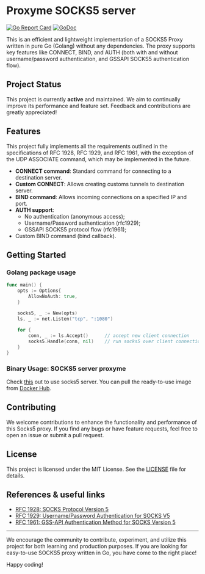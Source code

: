 # Proxyme SOCKS5 server

[![Go Report Card](https://goreportcard.com/badge/github.com/dblokhin/proxyme)](https://goreportcard.com/report/github.com/dblokhin/proxyme)
[![GoDoc](https://godoc.org/github.com/dblokhin/proxyme?status.svg)](https://godoc.org/github.com/dblokhin/proxyme)

This is an efficient and lightweight implementation of a SOCKS5 Proxy written in pure Go (Golang) without any
dependencies. The proxy supports key features like CONNECT, BIND, and AUTH (both with and without username/password 
authentication, and GSSAPI SOCKS5 authentication flow).

## Project Status
This project is currently **active** and maintained. We aim to continually improve its performance and feature set. 
Feedback and contributions are greatly appreciated!

## Features
This project fully implements all the requirements outlined in the specifications of RFC 1928, RFC 1929, and RFC 1961,
with the exception of the UDP ASSOCIATE command, which may be implemented in the future.

- **CONNECT command**: Standard command for connecting to a destination server.
- **Custom CONNECT**: Allows creating customs tunnels to destination server.
- **BIND command**: Allows incoming connections on a specified IP and port.
- **AUTH support**:
    - No authentication (anonymous access);
    - Username/Password authentication (rfc1929);
    - GSSAPI SOCKS5 protocol flow (rfc1961);
- Custom BIND command (bind callback).

## Getting Started
### Golang package usage
```go
func main() {
	opts := Options{
		AllowNoAuth: true,
	}

	socks5, _ := New(opts)
	ls, _ := net.Listen("tcp", ":1080")
	
	for {
		conn, _ := ls.Accept()   	// accept new client connection
		socks5.Handle(conn, nil) 	// run socks5 over client connection
	}
}
```

### Binary Usage: SOCKS5 server proxyme
Check [this](https://github.com/dblokhin/proxyme-server) out to use socks5 server. You can pull the ready-to-use image from [Docker Hub](https://hub.docker.com/r/dblokhin/proxyme).

## Contributing
We welcome contributions to enhance the functionality and performance of this Socks5 proxy. If you find any bugs or have feature requests, feel free to open an issue or submit a pull request.

## License
This project is licensed under the MIT License. See the [LICENSE](LICENSE) file for details.


## References & useful links
* [RFC 1928: SOCKS Protocol Version 5](http://www.ietf.org/rfc/rfc1928.txt)
* [RFC 1929: Username/Password Authentication for SOCKS V5](http://www.ietf.org/rfc/rfc1929.txt)
* [RFC 1961: GSS-API Authentication Method for SOCKS Version 5](http://www.ietf.org/rfc/rfc1961.txt)

---

We encourage the community to contribute, experiment, and utilize this project for both learning and production purposes. If you are looking for easy-to-use SOCKS5 proxy written in Go, you have come to the right place!

Happy coding!
